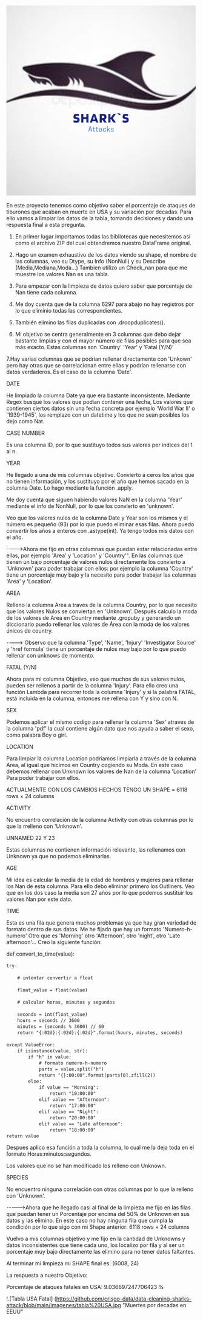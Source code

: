 ![Logo Sharks attacks](https://github.com/crisgo-data/data-cleaning-sharks-attack/blob/main/imagenes/sHARKS.png "Project to present")

En este proyecto tenemos como objetivo saber el porcentaje de ataques de tiburones que acaban en muerte en USA y su variación por decadas. Para ello vamos a limpiar los datos de la tabla, tomando decisiones y dando una respuesta final a esta pregunta.

1. En primer lugar importamos todas las bibliotecas que necesitemos así como el archivo ZIP del cual obtendremos nuestro DataFrame original.
2. Hago un examen exhaustivo de los datos viendo su shape, el nombre de las columnas, veo su Dtype, su Info (NonNull) y su Describe (Media,Mediana,Moda...)
Tambien utilizo un Check_nan para que me muestre los valores Nan es una tabla.

3. Para empezar con la limpieza de datos quiero saber que porcentaje de Nan tiene cada columna.
4. Me doy cuenta que de la columna 6297 para abajo no hay registros por lo que eliminio todas las correspondientes.

5. También elimino las filas duplicadas con .droopduplicates().

6. Mi objetivo se centra generalmente en 3 columnas que debo dejar bastante limpias y con el mayor número de filas posibles para que sea más exacto.
Estas columnas son 'Country' 'Year' y 'Fatal (Y/N)'


7.Hay varias columnas que se podrían rellenar directamente con 'Unkown' pero hay otras que se correlacionan entre ellas y podrían rellenarse con datos verdaderos. Es el caso de la columna 'Date'.

DATE

He limpiado la columna Date ya que era bastante inconsistente. Mediante Regex busqué los valores que podían contener una fecha, Los valores que contienen ciertos datos sin una fecha concreta por ejemplo 'World War II' o  '1939-1945', los remplazo con un datetime y los que no sean posibles los dejo como Nat.

CASE NUMBER

Es una columna ID, por lo que sustituyo todos sus valores por indices del 1 al n.


YEAR

He llegado a una de mis columnas objetivo. Convierto a ceros los años que no tienen información, y los sustituyo por el año que hemos sacado en la columna Date. Lo hago mediante la función .apply.

Me doy cuenta que siguen habiendo valores NaN en la columna 'Year' mediante el info de NonNull, por lo que los convierto en 'unknown'.

Veo que los valores nulos de la columna Date y Year son los mismos y el número es pequeño (93) por lo que puedo eliminar esas filas.
Ahora puedo convertir los años a enteros con .astype(int).
Ya tengo todos mis datos con el año.



---->Ahora me fijo en otras columnas que puedan estar relacionadas entre ellas, por ejemplo 'Area' y 'Location' y 'Country'".
En las columnas que tienen un bajo porcentaje de valores nulos directamente los convierto a 'Unknown' para poder trabajar con ellos: por ejemplo la columna 'Country' tiene un porcentaje muy bajo y la necesito para poder trabajar las columnas 'Area' y 'Location'.


AREA

Relleno la columna Area a traves de la columna  Country, por lo que necesito que los valores Nulos se conviertan en 'Unknown'. Después calculo la moda de los valores de Area en Country mediante .gropuby y generando un diccionario puedo rellenar los valores de Área con la moda de los valores únicos de country.


----> Observo que la columna 'Type', 'Name', 'Injury' 'Investigator Source' y 'href formula' 
tiene un porcentaje de nulos muy bajo por lo que puedo rellenar con unknows de momento.


FATAL (Y/N)

Ahora para mi columna Objetivo, veo que muchos de sus valores nulos, pueden ser rellenos a partir de la columna 'Injury'. Para ello creo una función Lambda para recorrer toda la columna 'Injury' y si la palabra FATAL,
está incluida en la columna, entonces me rellena con Y y sino con N.


SEX

Podemos aplicar el mismo codigo para rellenar la columna 'Sex'
atraves de la columna 'pdf' la cual contiene algún dato que nos ayuda a saber el sexo, como palabra Boy 
o girl.


LOCATION

Para limpiar la columna Location podríamos limpiarla a través de la columna Area, al igual que hicimos en Country
cogiendo su Moda. En este caso debemos rellenar con Unknown los valores de Nan de la columna 'Location' Para poder trabajar con ellos.




ACTUALMENTE CON LOS CAMBIOS HECHOS TENGO UN SHAPE = 6118 rows × 24 columns




ACTIVITY

No encuentro correlación de la columna Activity con otras columnas por lo que la rrelleno con 'Unknown'.



UNNAMED 22 Y 23

Estas columnas  no contienen información relevante, las rellenamos con Unknown ya que no podemos eliminarlas.



AGE

Mi idea es calcular la media de la edad de hombres y mujeres para rellenar los Nan de esta columna.
Para ello debo eliminar primero los Outliners. 
Veo que en los dos caso la media son 27 años por lo que podemos sustituir los valores Nan por este dato.


TIME

Esta es una fila que genera muchos problemas ya que hay gran variedad de formato dentro de sus datos. 
Me he fijado que hay un formato 'Numero-h-numero' Otro que es 'Morning' otro 'Afternoon', otro 'night', otro 'Late afternoon'... Creo la siguiente función:

def convert_to_time(value):

    try:
    
        # intentar convertir a float
        
        float_value = float(value)
        
        # calcular horas, minutos y segundos
     
        seconds = int(float_value)
        hours = seconds // 3600
        minutes = (seconds % 3600) // 60
        return "{:02d}:{:02d}:{:02d}".format(hours, minutes, seconds)
        
    except ValueError:
        if isinstance(value, str):
            if "h" in value:
                # formato numero-h-numero
                parts = value.split("h")
                return "{}:00:00".format(parts[0].zfill(2))
            else:
                if value == "Morning":
                    return "10:00:00"
                elif value == "Afternoon":
                    return "17:00:00"
                elif value == "Night":
                    return "20:00:00"
                elif value == "Late afternoon":
                    return "18:00:00"
    return value


Despues aplico esa función a toda la columna, lo cual me la deja toda en el formato Horas:minutos:segundos.

Los valores que no se han modificado los relleno con Unknown.





SPECIES

No encuentro ninguna correlación con otras columnas por lo que la relleno con 'Unknown'.




----->Ahora que he llegado casi al final de la limpieza me fijo en las filas que puedan tener un Porcentaje por encima del 50% de Unknown en sus datos y las elimino. En este caso no hay ninguna fila que cumpla la condición por lo que sigo con mi Shape anterior: 6118 rows × 24 columns





Vuelvo a mis columnas objetivo y me fijo en la cantidad de Unknowns y datos inconsistentes que tiene cada uno, los localizo por fila y al ser un porcentaje muy bajo directamente las elimino para no tener datos faltantes.


Al terminar mi limpieza mi SHAPE final es: (6008, 24)



La respuesta a nuestro Objetivo:


Porcentaje de ataques fatales en USA: 9.036697247706423 %


!.[Tabla USA Fatal] (https://github.com/crisgo-data/data-cleaning-sharks-attack/blob/main/imagenes/tabla%20USA.jpg "Muertes por decadas en EEUU"

